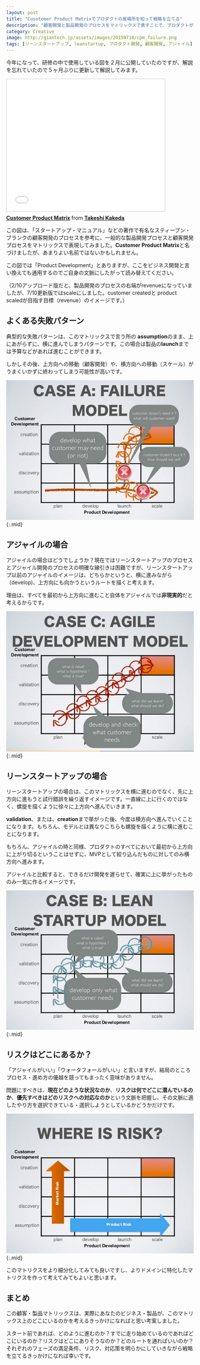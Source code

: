 ```yaml
---
layout: post
title: "Cusotomer Product Matrixでプロダクトの居場所を知って戦略を立てる"
description: "顧客開発と製品開発のプロセスをマトリックスで表すことで、プロダクトがどの状況にいるのかがわかる図を考えてみたので解説してみる。役に立つかは皆さんのフィードバック次第です..."
category: Creative
image: http://giantech.jp/assets/images/20150710/cpm_failure.png
tags: [リーンスタートアップ, leanstartup, プロダクト開発, 顧客開発, アジャイル]
---
```


今年になって、研修の中で使用している図を２月に公開していたのですが、解説を忘れていたので５ヶ月ぶりに更新して解説してみます。

<iframe src="//www.slideshare.net/slideshow/embed_code/key/BY7YK69ENFNLup" width="425" height="355" frameborder="0" marginwidth="0" marginheight="0" scrolling="no" style="border:1px solid #CCC; border-width:1px; margin-bottom:5px; max-width: 100%;" allowfullscreen> </iframe> <div style="margin-bottom:5px"> <strong> <a href="//www.slideshare.net/kkd/customer-product-matrix" title="Customer Product Matrix" target="_blank">Customer Product Matrix</a> </strong> from <strong><a href="//www.slideshare.net/kkd" target="_blank">Takeshi Kakeda</a></strong> </div>

この図は、「スタートアップ・マニュアル」などの著作で有名なスティーブン・ブランクの顧客開発のプロセスを参考に、一般的な製品開発プロセスと顧客開発プロセスをマトリックスで表現してみました。**Customer Product Matrix**と名づけましたが、あまりよい名前ではないかもしれません。

この図では「Product Development」とありますが、ここをビジネス開発と言い換えても通用するのでご自身の文脈にしたがって読み替えてください。

（2/10アップロード版だと、製品開発のプロセスの右端がrevenueになっていましたが、7/10更新版ではscaleにしました。customer createdと product scaledが目指す目標（revenue）のイメージです。）


## よくある失敗パターン

典型的な失敗パターンは、このマトリックスで言う所の **assumption**のまま、上にあがらずに、横に進んでしまうパターンです。この場合は製品の**launch**までは予算などがあれば進むことができます。

しかしその後、上方向への移動（顧客開発）や、横方向への移動（スケール）がうまくいかずに終わってしまう可能性が高いです。

![失敗パターン](/assets/images/20150710/cpm_failure.png "失敗パターン"){:.mid}

## アジャイルの場合

アジャイルの場合はどうでしょうか？現在ではリーンスタートアップのプロセスとアジャイル開発のプロセスの明確な線引きは困難ですが、リーンスタートアップ以前のアジャイルのイメージは、どちらかというと、横に進みながら（develop)、上方向にも向かうというルートを描くと考えます。

理由は、すべてを最初から上方向に進むこと自体をアジャイルでは**非現実的**だと考えるからです。

![アジャイル](/assets/images/20150710/cpm_agile.png "アジャイル"){:.mid}

## リーンスタートアップの場合

リーンスタートアップの場合は、このマトリックスを横に進むのでなく、先に上方向に進もうと試行錯誤を繰り返すイメージです。一直線に上に行くのではなく、螺旋を描くように徐々に上方向へ進んでいきます。

**validation**、または、**creation**まで挙がった後、今度は横方向へ進んでいくことになります。もちろん、モデルとは異なりこちらも螺旋を描くように横に進むことになります。

もちろん、アジャイルの時と同様、プロダクトのすべてにおいて最初から上方向に上がり切るということはせずに、MVPとして絞り込んだものに対してのみ横方向へ進みます。

アジャイルと比較すると、できるだけ開発を遅らせて、確実に上に挙がったもののみ一気に作るイメージです。

![リーンスタートアップ](/assets/images/20150710/cpm_lean.png "リーン"){:.mid}

## リスクはどこにあるか？

「アジャイルがいい」「ウォータフォールがいい」と言いますが、結局のところプロセス・進め方の優越を競ってもまったく意味がありません。

問題にすべきは、**現在どのような状況なのか**、**リスクは何でどこに潜んでいるのか**、**優先すべきはどのリスクへの対応なのか**という文脈を把握し、その文脈に適したやり方を選択できている・選択しようとしているかどうかだけです。

![リスクはどこか？](/assets/images/20150710/cpm_where_is_risk.png "リスクはどこか？"){:.mid}

このマトリクスをより細分化してみても良いですし、よりドメインに特化したマトリクスを作って考えてみてもよいと思います。

## まとめ

この顧客・製品マトリックスは、実際にあなたのビジネス・製品が、このマトリックス上のどこにいるのかを考えるきっかけになればと思い考案しました。

スタート前であれば、どのように進むのか？すでに走り始めているのであればどこにいるのか？リスクはどこにありそうなのか？どのルートを通ればいいのか？それぞれのフェーズの満足条件、リスク、対応策を明らかにしていきながら戦略を立てるきっかけになれば幸いです。
